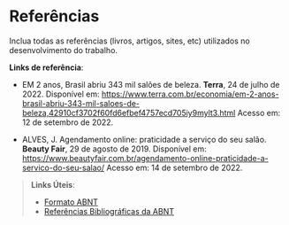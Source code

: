 # Referências

Inclua todas as referências (livros, artigos, sites, etc) utilizados no desenvolvimento do trabalho.

**Links de referência**:
- EM 2 anos, Brasil abriu 343 mil salões de beleza. **Terra**, 24 de julho de 2022. Disponível em: <https://www.terra.com.br/economia/em-2-anos-brasil-abriu-343-mil-saloes-de-beleza,42910cf3702f60fd6efbef4757ecd705iy9mylt3.html> Acesso em: 12 de setembro de 2022. 

- ALVES, J. Agendamento online: praticidade a serviço do seu salão. **Beauty Fair**, 29 de agosto de 2019. Disponível em: <https://www.beautyfair.com.br/agendamento-online-praticidade-a-servico-do-seu-salao/> Acesso em: 14 de setembro de 2022.

> **Links Úteis**:
> - [Formato ABNT](https://www.normastecnicas.com/abnt/trabalhos-academicos/referencias/)
> - [Referências Bibliográficas da ABNT](https://comunidade.rockcontent.com/referencia-bibliografica-abnt/)
